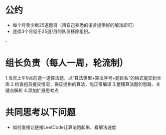 # 公约
- 每个月至少刷25道题目（用自己熟悉的语言提供好的解法即可）
- 连续3个月低于25道/月的队员移除组织。
<!-- - 一个月刷题低于25道题的发300元红包到群里作为惩罚！ 待定 -->

-[](problems/122.best-time-to-buy-and-sell-stock-ii.md)

# 组长负责（每人一周，轮流制）
1.当天上午9点前选一道算法题，以“算法类型+算法序号+题目名”的格式提交到仓库
2.检查组员提交情况，保证提供的算法，能正常编译
3.整理算法题的思路、关键点解析
4.添加扩展思考点

# 共同思考以下问题
- 如何直接让链接LeetCode让算法跑起来、看解法速度